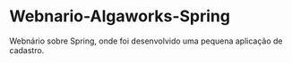 # Webnario-Algaworks-Spring
Webnário sobre Spring, onde foi desenvolvido uma pequena aplicação de cadastro.
